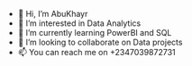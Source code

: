 - 👋 Hi, I’m AbuKhayr
- 👀 I’m interested in Data Analytics 
- 🌱 I’m currently learning PowerBI and SQL
- 💞️ I’m looking to collaborate on Data projects
- 📫 You can reach me on +2347039872731

<!---
AbuKhayrAZ/AbuKhayrAZ is a ✨ special ✨ repository because its `README.md` (this file) appears on your GitHub profile.
You can click the Preview link to take a look at your changes.
--->

